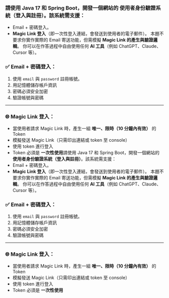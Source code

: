 ### 請使用 Java 17 和 Spring Boot，開發一個網站的 **使用者身份驗證系統（登入與註冊）**。該系統需支援：
- Email + 密碼登入。
- **Magic Link 登入**（即一次性登入連結，會發送到使用者的電子郵件）。
本題不要求你實作實際的 Email 寄送功能，但需模擬 **Magic Link 的產生與驗證邏輯**。
你可以在作答過程中自由使用任何 **AI 工具**（例如 ChatGPT、Claude、Cursor 等）。
### ✅ Email + 密碼登入：
1. 使用 `email` 與 `password` 註冊帳號。
2. 用記憶體儲存帳戶資訊
3. 密碼必須安全加密
4. 驗證帳號與密碼
---
### 🌐 Magic Link 登入：
- 當使用者請求 Magic Link 時，產生一組 **唯一、限時（10 分鐘內有效）** 的 Token
- 模擬發送 Magic Link（只需印出連結或 token 至 console）
- 使用 token 進行登入
- Token 必須是 **一次性使用**請使用 Java 17 和 Spring Boot，開發一個網站的 **使用者身份驗證系統（登入與註冊）**。該系統需支援：
- Email + 密碼登入。
- **Magic Link 登入**（即一次性登入連結，會發送到使用者的電子郵件）。
本題不要求你實作實際的 Email 寄送功能，但需模擬 **Magic Link 的產生與驗證邏輯**。
你可以在作答過程中自由使用任何 **AI 工具**（例如 ChatGPT、Claude、Cursor 等）。
### ✅ Email + 密碼登入：
1. 使用 `email` 與 `password` 註冊帳號。
2. 用記憶體儲存帳戶資訊
3. 密碼必須安全加密
4. 驗證帳號與密碼
---
### 🌐 Magic Link 登入：
- 當使用者請求 Magic Link 時，產生一組 **唯一、限時（10 分鐘內有效）** 的 Token
- 模擬發送 Magic Link（只需印出連結或 token 至 console）
- 使用 token 進行登入
- Token 必須是 **一次性使用**

